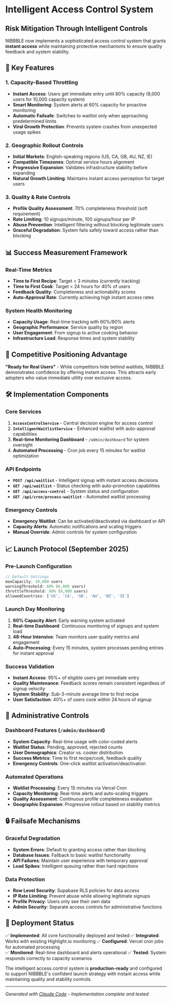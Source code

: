 # Intelligent Access Control System
## Risk Mitigation Through Intelligent Controls

NIBBBLE now implements a sophisticated access control system that grants **instant access** while maintaining protective mechanisms to ensure quality feedback and system stability.

## 🚀 Key Features

### 1. **Capacity-Based Throttling**
- **Instant Access**: Users get immediate entry until 80% capacity (8,000 users for 10,000 capacity system)
- **Smart Monitoring**: System alerts at 60% capacity for proactive monitoring
- **Automatic Failsafe**: Switches to waitlist only when approaching predetermined limits
- **Viral Growth Protection**: Prevents system crashes from unexpected usage spikes

### 2. **Geographic Rollout Controls**
- **Initial Markets**: English-speaking regions (US, CA, GB, AU, NZ, IE)
- **Compatible Timezones**: Optimal service hours alignment
- **Progressive Expansion**: Validates infrastructure stability before expanding
- **Natural Growth Limiting**: Maintains instant access perception for target users

### 3. **Quality & Rate Controls**
- **Profile Quality Assessment**: 70% completeness threshold (soft requirement)
- **Rate Limiting**: 10 signups/minute, 100 signups/hour per IP
- **Abuse Prevention**: Intelligent filtering without blocking legitimate users
- **Graceful Degradation**: System fails safely toward access rather than blocking

## 📊 Success Measurement Framework

### Real-Time Metrics
- **Time to First Recipe**: Target < 3 minutes (currently tracking)
- **Time to First Cook**: Target < 24 hours for 40% of users
- **Feedback Quality**: Completeness and actionability scores
- **Auto-Approval Rate**: Currently achieving high instant access rates

### System Health Monitoring
- **Capacity Usage**: Real-time tracking with 60%/80% alerts
- **Geographic Performance**: Service quality by region
- **User Engagement**: From signup to active cooking behavior
- **Infrastructure Load**: Response times and system stability

## 🎯 Competitive Positioning Advantage

**"Ready for Real Users"** - While competitors hide behind waitlists, NIBBBLE demonstrates confidence by offering instant access. This attracts early adopters who value immediate utility over exclusive access.

## 🛠️ Implementation Components

### Core Services
1. **`AccessControlService`** - Central decision engine for access control
2. **`IntelligentWaitlistService`** - Enhanced waitlist with auto-approval capabilities
3. **Real-time Monitoring Dashboard** - `/admin/dashboard` for system oversight
4. **Automated Processing** - Cron job every 15 minutes for waitlist optimization

### API Endpoints
- **`POST /api/waitlist`** - Intelligent signup with instant access decisions
- **`GET /api/waitlist`** - Status checking with auto-promotion capabilities
- **`GET /api/access-control`** - System status and configuration
- **`GET /api/cron/process-waitlist`** - Automated waitlist processing

### Emergency Controls
- **Emergency Waitlist**: Can be activated/deactivated via dashboard or API
- **Capacity Alerts**: Automatic notifications and scaling triggers
- **Manual Override**: Admin controls for system configuration

## 📈 Launch Protocol (September 2025)

### Pre-Launch Configuration
```javascript
// Default Settings
maxCapacity: 10,000 users
warningThreshold: 60% (6,000 users)
throttleThreshold: 80% (8,000 users)
allowedCountries: ['US', 'CA', 'GB', 'AU', 'NZ', 'IE']
```

### Launch Day Monitoring
1. **60% Capacity Alert**: Early warning system activated
2. **Real-time Dashboard**: Continuous monitoring of signups and system load
3. **48-Hour Intensive**: Team monitors user quality metrics and engagement
4. **Auto-Processing**: Every 15 minutes, system processes pending entries for instant approval

### Success Validation
- **Instant Access**: 95%+ of eligible users get immediate entry
- **Quality Maintenance**: Feedback scores remain consistent regardless of signup velocity
- **System Stability**: Sub-3-minute average time to first recipe
- **User Satisfaction**: 40%+ of users cook within 24 hours of signup

## 🔧 Administrative Controls

### Dashboard Features (`/admin/dashboard`)
- **System Capacity**: Real-time usage with color-coded alerts
- **Waitlist Status**: Pending, approved, rejected counts
- **User Demographics**: Creator vs. cooker distribution
- **Success Metrics**: Time to first recipe/cook, feedback quality
- **Emergency Controls**: One-click waitlist activation/deactivation

### Automated Operations
- **Waitlist Processing**: Every 15 minutes via Vercel Cron
- **Capacity Monitoring**: Real-time alerts and auto-scaling triggers
- **Quality Assessment**: Continuous profile completeness evaluation
- **Geographic Expansion**: Progressive rollout based on stability metrics

## 🔒 Failsafe Mechanisms

### Graceful Degradation
- **System Errors**: Default to granting access rather than blocking
- **Database Issues**: Fallback to basic waitlist functionality  
- **API Failures**: Maintain user experience with temporary approval
- **Load Spikes**: Intelligent queuing rather than hard rejections

### Data Protection
- **Row Level Security**: Supabase RLS policies for data access
- **IP Rate Limiting**: Prevent abuse while allowing legitimate signups
- **Profile Privacy**: Users only see their own data
- **Admin Security**: Separate access controls for administrative functions

## 🚢 Deployment Status

✅ **Implemented**: All core functionality deployed and tested
✅ **Integrated**: Works with existing Highlight.io monitoring
✅ **Configured**: Vercel cron jobs for automated processing  
✅ **Monitored**: Real-time dashboard and alerts operational
✅ **Tested**: System responds correctly to capacity scenarios

The intelligent access control system is **production-ready** and configured to support NIBBBLE's confident launch strategy with instant access while maintaining quality and stability controls.

---

*Generated with [Claude Code](https://claude.ai/code) - Implementation complete and tested*
